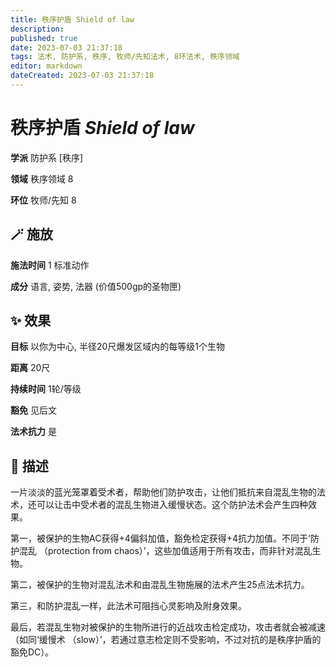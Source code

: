 ```yaml
---
title: 秩序护盾 Shield of law
description: 
published: true
date: 2023-07-03 21:37:18
tags: 法术, 防护系, 秩序, 牧师/先知法术, 8环法术, 秩序领域
editor: markdown
dateCreated: 2023-07-03 21:37:18
---
```


# **秩序护盾** *Shield of law*

**学派** 防护系 \[秩序\] 

**领域** 秩序领域 8

**环位** 牧师/先知 8

## 🪄 施放

**施法时间** 1 标准动作

**成分** 语言, 姿势, 法器 (价值500gp的圣物匣)

## ✨ 效果 

**目标** 以你为中心, 半径20尺爆发区域内的每等级1个生物 

**距离** 20尺  

**持续时间** 1轮/等级 

**豁免** 见后文

**法术抗力** 是

## 📖 描述

一片淡淡的蓝光笼罩着受术者，帮助他们防护攻击，让他们抵抗来自混乱生物的法术，还可以让击中受术者的混乱生物进入缓慢状态。这个防护法术会产生四种效果。

第一，被保护的生物AC获得+4偏斜加值，豁免检定获得+4抗力加值。不同于‘防护混乱 （protection from chaos）’，这些加值适用于所有攻击，而非针对混乱生物。

第二，被保护的生物对混乱法术和由混乱生物施展的法术产生25点法术抗力。

第三，和防护混乱一样，此法术可阻挡心灵影响及附身效果。

最后，若混乱生物对被保护的生物所进行的近战攻击检定成功，攻击者就会被减速 （如同‘缓慢术 （slow）’，若通过意志检定则不受影响，不过对抗的是秩序护盾的豁免DC）。
    